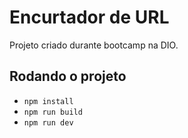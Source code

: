 # Encurtador de URL

Projeto criado durante bootcamp na DIO.

## Rodando o projeto

- `npm install`
- `npm run build`
- `npm run dev`
